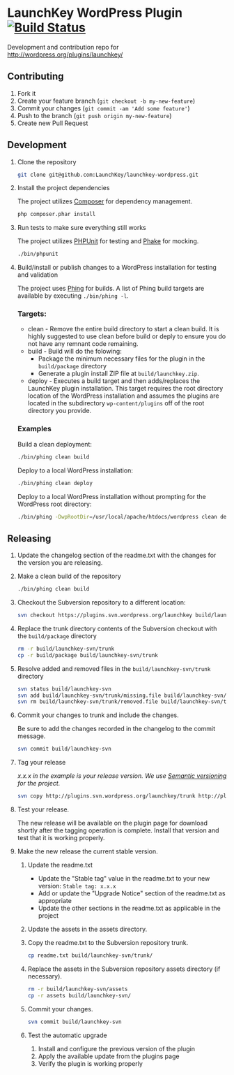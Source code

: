 # LaunchKey WordPress Plugin [![Build Status](https://travis-ci.org/LaunchKey/launchkey-wordpress.svg?branch=master)](https://travis-ci.org/LaunchKey/launchkey-wordpress)

Development and contribution repo for http://wordpress.org/plugins/launchkey/

## Contributing

1. Fork it
2. Create your feature branch (`git checkout -b my-new-feature`)
3. Commit your changes (`git commit -am 'Add some feature'`)
4. Push to the branch (`git push origin my-new-feature`)
5. Create new Pull Request

## Development

1.  Clone the repository
    
    ```bash
    git clone git@github.com:LaunchKey/launchkey-wordpress.git
    ```

2.  Install the project dependencies
    
    The project utilizes [Composer](https://getcomposer.org/) for dependency management.

    ```bash
    php composer.phar install
    ```

3.  Run tests to make sure everything still works

    The project utilizes [PHPUnit](https://phpunit.de/) for testing and [Phake](http://phake.readthedocs.org/) for
    mocking.
    
    ```bash
    ./bin/phpunit
    ```

4. Build/install or publish changes to a WordPress installation for testing and validation
    
    The project uses [Phing](https://www.phing.info/) for builds.  A list of Phing build targets are available by
    executing `./bin/phing -l`.
    
    ### Targets:

    * clean - Remove the entire build directory to start a clean build.  It is highly suggested to use clean before
      build or deply to ensure you do not have any remnant code remaining.
    * build - Build will do the folowing:
        * Package the minimum necessary files for the plugin in the `build/package` directory
        * Generate a plugin install ZIP file at `build/launchkey.zip`.
    * deploy - Executes a build target and then adds/replaces the LaunchKey plugin installation.  This target
      requires the root directory location of the WordPress installation and assumes the plugins are located in the
      subdirectory `wp-content/plugins` off of the root directory you provide.
    
    ### Examples

    Build a clean deployment:
    
    ```bash
    ./bin/phing clean build
    ```
    
    Deploy to a local WordPress installation:
    
    ```bash
    ./bin/phing clean deploy
    ```
    
    Deploy to a local WordPress installation without prompting for the WordPress root directory:
    
    ```bash
    ./bin/phing -DwpRootDir=/usr/local/apache/htdocs/wordpress clean deploy
    ```

## Releasing

1.  Update the changelog section of the readme.txt with the changes for the version you are releasing.

2.  Make a clean build of the repository
    
    ```bash
    ./bin/phing clean build
    ```

3.  Checkout the Subversion repository to a different location:
    
    ```bash
    svn checkout https://plugins.svn.wordpress.org/launchkey build/launchkey-svn
    ```

4.  Replace the trunk directory contents of the Subversion checkout with the `build/package` directory
    
    ```bash
    rm -r build/launchkey-svn/trunk
    cp -r build/package build/launchkey-svn/trunk
    ```

5.  Resolve added and removed files in the `build/launchkey-svn/trunk` directory
    
    ```bash
    svn status build/launchkey-svn
    svn add build/launchkey-svn/trunk/missing.file build/launchkey-svn/trunk/other-missing.file
    svn rm build/launchkey-svn/trunk/removed.file build/launchkey-svn/trunk/other-removed.file
    ```

6.  Commit your changes to trunk and include the changes.
    
    Be sure to add the changes recorded in the changelog to the commit message.
    
    ```bash
    svn commit build/launchkey-svn
    ```

7.  Tag your release
    
    *x.x.x in the example is your release version.  We use [Semantic versioning](http://semver.org/) for the project.*
    
    ```bash
    svn copy http://plugins.svn.wordpress.org/launchkey/trunk http://plugins.svn.wordpress.org/launchkey/tags/x.x.x -m "Tagging release x.x.x"
    ```


8.  Test your release.
  
    The new release will be available on the plugin page for download shortly after the tagging operation is complete.
    Install that version and test that it is working properly.

9.  Make the new release the current stable version.

    1.  Update the readme.txt
        * Update the "Stable tag" value in the readme.txt to your new version: `Stable tag: x.x.x`
        * Add or update the "Upgrade Notice" section of the readme.txt as appropriate
        * Update the other sections in the readme.txt as applicable in the project

    2.  Update the assets in the assets directory.
    
    3.  Copy the readme.txt to the Subversion repository trunk.
        
        ```bash
        cp readme.txt build/launchkey-svn/trunk/
        ```
    
    4.  Replace the assets in the Subversion repository assets directory (if necessary).
        
        ```bash
        rm -r build/launchkey-svn/assets
        cp -r assets build/launchkey-svn/
        ```
    
    5.  Commit your changes.
    
        ```bash
        svn commit build/launchkey-svn
        ```
    
    6.  Test the automatic upgrade
    
        1. Install and configure the previous version of the plugin
        2. Apply the available update from the plugins page
        3. Verify the plugin is working properly
